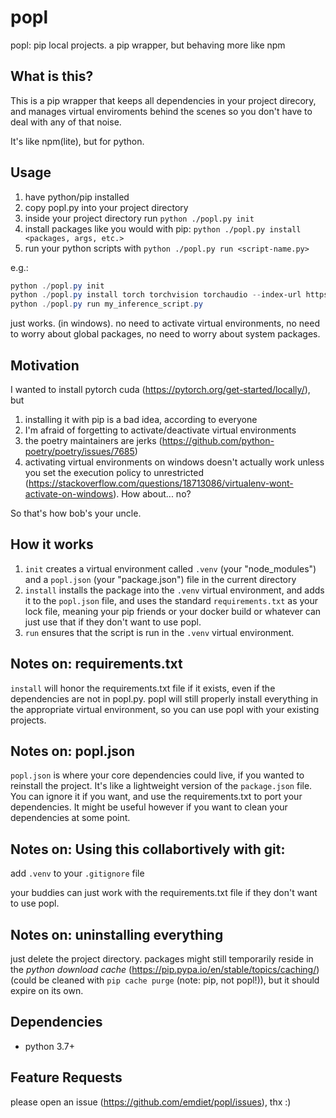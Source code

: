 # popl
popl: pip local projects. a pip wrapper, but behaving more like npm

## What is this?

This is a pip wrapper that keeps all dependencies in your project direcory, and manages virtual enviroments behind the scenes so you don't have to deal with any of that noise.

It's like npm(lite), but for python.

## Usage

1) have python/pip installed
2) copy popl.py into your project directory
3) inside your project directory run `python ./popl.py init`
4) install packages like you would with pip: `python ./popl.py install <packages, args, etc.>`
5) run your python scripts with `python ./popl.py run <script-name.py>`

e.g.: 

```powershell
python ./popl.py init
python ./popl.py install torch torchvision torchaudio --index-url https://download.pytorch.org/whl/cu124
python ./popl.py run my_inference_script.py
```

 just works. (in windows). no need to activate virtual environments, no need to worry about global packages, no need to worry about system packages.

## Motivation

I wanted to install pytorch cuda (https://pytorch.org/get-started/locally/), but 
1) installing it with pip is a bad idea, according to everyone
2) I'm afraid of forgetting to activate/deactivate virtual environments
3) the poetry maintainers are jerks (https://github.com/python-poetry/poetry/issues/7685)
4) activating virtual environments on windows doesn't actually work unless you set the execution policy to unrestricted (https://stackoverflow.com/questions/18713086/virtualenv-wont-activate-on-windows). How about... no?

So that's how bob's your uncle.

## How it works

1) `init` creates a virtual environment called `.venv` (your "node_modules") and a `popl.json` (your "package.json") file in the current directory
2) `install` installs the package into the `.venv` virtual environment, and adds it to the `popl.json` file, and uses the standard `requirements.txt` as your lock file, meaning your pip friends or your docker build or whatever can just use that if they don't want to use popl.
3) `run` ensures that the script is run in the `.venv` virtual environment. 

## Notes on: requirements.txt

`install` will honor the requirements.txt file if it exists, even if the dependencies are not in popl.py. popl will still properly install everything in the appropriate virtual environment, so you can use popl with your existing projects.

## Notes on: popl.json

`popl.json` is where your core dependencies could live, if you wanted to reinstall the project. It's like a lightweight version of the `package.json` file. You can ignore it if you want, and use the requirements.txt to port your dependencies. It might be useful however if you want to clean your dependencies at some point.

## Notes on: Using this collabortively with git:

add `.venv` to your `.gitignore` file

your buddies can just work with the requirements.txt file if they don't want to use popl.

## Notes on: uninstalling everything

just delete the project directory. packages might still temporarily reside in the *python download cache* (https://pip.pypa.io/en/stable/topics/caching/) (could be cleaned with `pip cache purge` (note: pip, not popl!)), but it should expire on its own.

## Dependencies

- python 3.7+

## Feature Requests

please open an issue (https://github.com/emdiet/popl/issues), thx :)